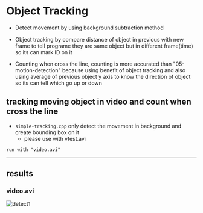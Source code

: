 # Object Tracking

- Detect movement by using background subtraction method

- Object tracking by compare distance of object in previous with new frame to tell programe they are same object but in different frame(time) so its can mark ID on it

- Counting when cross the line, counting is more accurated than "05-motion-detection" because using benefit of object tracking and also using average of previous object y axis to know the direction of object so its can tell which go up or down 

## tracking moving object in video and count when cross the line
- `simple-tracking.cpp` only detect the movement in background and create bounding box on it
    - please use with vtest.avi

`run with "video.avi"`

---
## results
### video.avi
<div>
  <img alt="detect1" src="https://github.com/karnzx/opencv-workshop-cpp/blob/main/06-object-tracking/results/1.png">
</div>
